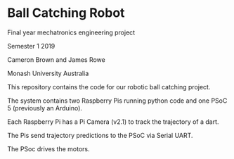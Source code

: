 # Ball Catching Robot
Final year mechatronics engineering project

Semester 1 2019

Cameron Brown and James Rowe

Monash University Australia


This repository contains the code for our robotic ball catching project.

The system contains two Raspberry Pis running python code and one PSoC 5 (previously an Arduino).

Each Raspberry Pi has a Pi Camera (v2.1) to track the trajectory of a dart.

The Pis send trajectory predictions to the PSoC via Serial UART.

The PSoc drives the motors.
